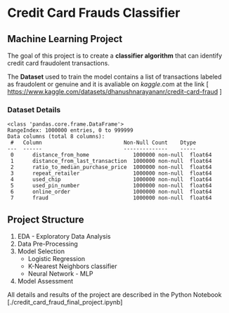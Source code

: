 # Credit Card Frauds Classifier
## Machine Learning Project

The goal of this project is to create a **classifier algorithm** that can identify credit card fraudolent transactions.

The **Dataset** used to train the model contains a list of transactions labeled as fraudolent or genuine and it is avaliable on *kaggle*.com at the link [ https://www.kaggle.com/datasets/dhanushnarayananr/credit-card-fraud ] 

### Dataset Details
```
<class 'pandas.core.frame.DataFrame'>
RangeIndex: 1000000 entries, 0 to 999999
Data columns (total 8 columns):
 #   Column                          Non-Null Count    Dtype  
---  ------                          --------------    -----  
 0   	distance_from_home              1000000 non-null  float64
 1   	distance_from_last_transaction  1000000 non-null  float64
 2   	ratio_to_median_purchase_price  1000000 non-null  float64
 3   	repeat_retailer                 1000000 non-null  float64
 4  	used_chip                       1000000 non-null  float64
 5   	used_pin_number                 1000000 non-null  float64
 6   	online_order                    1000000 non-null  float64
 7   	fraud                           1000000 non-null  float64
 ```
## Project Structure
1. EDA - Exploratory Data Analysis
2. Data Pre-Processing
3. Model Selection
   - Logistic Regression
   - K-Nearest Neighbors classifier
   - Neural Network - MLP
4. Model Assessment

All details and results of the project are described in the Python Notebook [./credit_card_fraud_final_project.ipynb]

